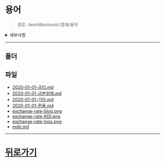 # 용어
> 경로: /worldbiomusic/경제/용어
<details>
<summary>세부사항</summary>

- 폴더: 0
- 파일: 8
</details>

---


## 폴더

## 파일
- [2020-01-01-금리.md](./2020-01-01-금리.md)
- [2020-01-01-금본위제.md](./2020-01-01-금본위제.md)
- [2020-01-01-기타.md](./2020-01-01-기타.md)
- [2020-01-01-환율.md](./2020-01-01-환율.md)
- [exchange-rate-blog.png](./exchange-rate-blog.png)
- [exchange-rate-KDI.png](./exchange-rate-KDI.png)
- [exchange-rate-toss.png](./exchange-rate-toss.png)
- [mdir.md](./mdir.md)
---
# [뒤로가기](../mdir.md)
